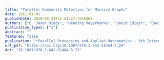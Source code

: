 ```yaml
---
title: "Parallel Community Detection for Massive Graphs"
date: 2011-01-01
publishDate: 2019-08-21T11:51:27.764836Z
authors: ["E. Jason Riedy", "Henning Meyerhenke", "David Ediger", "David A. Bader"]
publication_types: ["1"]
abstract: ""
featured: false
publication: "*Parallel Processing and Applied Mathematics - 9th International Conference, PPAM 2011, Torun, Poland, September 11-14, 2011. Revised Selected Papers, Part I*"
url_pdf: "https://doi.org/10.1007/978-3-642-31464-3_29"
doi: "10.1007/978-3-642-31464-3_29"
---
```


